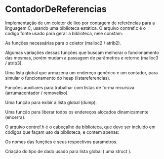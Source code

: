 # ContadorDeReferencias
Implementação de um coletor de lixo por contagem de referências para a linguagem C, usando uma biblioteca estática.
O arquivo contref.c é o código fonte usado para gerar a biblioteca, nele constam:
  
   As funções necessárias para o coletor (malloc2 / atrib2).
    
   Algumas variações dessas funções que buscam melhorar o funcionamento das mesmas, porém mudam a passagem de parâmetros e retorno (malloc3 / atrib3).
    
   Uma lista global que armazena um endereço genérico e um contador, para simular o funcionamento do heap (listareferencias).
    
   Funções auxiliares para trabalhar com listas de forma recursiva (arrumacontador / removelixo).
    
   Uma função para exibir a lista global (dump).
    
   Uma função para liberar todos os endereços alocados dinamicamente (encerra).
   
  O arquivo contref.h é o cabeçalho da biblioteca, que deve ser incluido em códigos que façam uso da biblioteca, e contem apenas: 

   Os nomes das funções e seus respectivos parametros.
   
   Criação do tipo de dado usado para lista global ( uma struct ).
  
